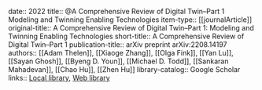 date:: 2022
title:: @A Comprehensive Review of Digital Twin–Part 1 Modeling and Twinning Enabling Technologies
item-type:: [[journalArticle]]
original-title:: A Comprehensive Review of Digital Twin–Part 1: Modeling and Twinning Enabling Technologies
short-title:: A Comprehensive Review of Digital Twin–Part 1
publication-title:: arXiv preprint arXiv:2208.14197
authors:: [[Adam Thelen]], [[Xiaoge Zhang]], [[Olga Fink]], [[Yan Lu]], [[Sayan Ghosh]], [[Byeng D. Youn]], [[Michael D. Todd]], [[Sankaran Mahadevan]], [[Chao Hu]], [[Zhen Hu]]
library-catalog:: Google Scholar
links:: [Local library](zotero://select/library/items/KNBCEDIX), [Web library](https://www.zotero.org/users/6520516/items/KNBCEDIX)
